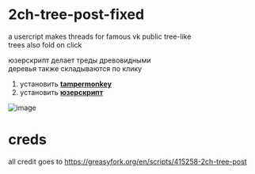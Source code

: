 # 2ch-tree-post-fixed
a usercript makes threads for famous vk public tree-like  
trees also fold on click

юзерскрипт делает треды древовидными  
деревья также складываются по клику

1. установить **[tampermonkey](https://www.tampermonkey.net/)**
2. установить **[юзерскрипт](https://github.com/qrlk/2ch-tree-post-fixed/raw/main/2ch%20tree%20post.user.js)**

![image](https://user-images.githubusercontent.com/40423143/188238742-8c88dc45-2957-4144-be6d-30c89ce939f6.png)

# creds
all credit goes to https://greasyfork.org/en/scripts/415258-2ch-tree-post
